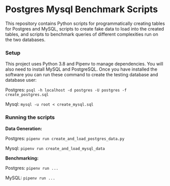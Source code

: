 # Postgres Mysql Benchmark Scripts
This repository contains Python scripts for programmatically creating tables for
Postgres and MySQL, scripts to create fake data to load into the created tables,
and scripts to benchmark queries of different complexities run on the two
databases.

### Setup
This project uses Python 3.8 and Pipenv to manage dependencies. You will also
need to install MySQL and PostgreSQL. Once you have installed the software you can run
these command to create the testing database and database user:

Postgres: `psql -h localhost -d postgres -U postgres -f create_postgres.sql`

Mysql: `mysql -u root < create_mysql.sql`

### Running the scripts
**Data Generation:**

Postgres: `pipenv run create_and_load_postgres_data.py`

Mysql: `pipenv run create_and_load_mysql_data`

**Benchmarking:**

Postgres: `pipenv run ...`

MySQL: `pipenv run ...`
